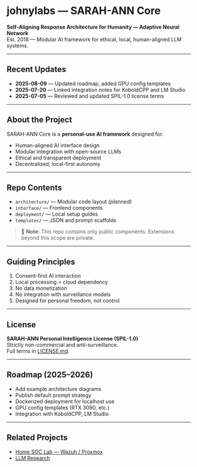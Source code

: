 # johnylabs — SARAH-ANN Core
**Self-Aligning Response Architecture for Humanity — Adaptive Neural Network**  
Est. 2018 — Modular AI framework for ethical, local, human-aligned LLM systems.

---

## Recent Updates
- **2025-08-09** — Updated roadmap, added GPU config templates
- **2025-07-20** — Linked integration notes for KoboldCPP and LM Studio
- **2025-07-05** — Reviewed and updated SPIL-1.0 license terms

---

## About the Project
SARAH-ANN Core is a **personal-use AI framework** designed for:
- Human-aligned AI interface design
- Modular integration with open-source LLMs
- Ethical and transparent deployment
- Decentralized, local-first autonomy

---

## Repo Contents
- `architecture/` — Modular code layout *(planned)*
- `interface/` — Frontend components
- `deployment/` — Local setup guides
- `templates/` — JSON and prompt scaffolds

> 🔐 **Note:** This repo contains only public components. Extensions beyond this scope are private.

---

## Guiding Principles
1. Consent-first AI interaction
2. Local processing > cloud dependency
3. No data monetization
4. No integration with surveillance models
5. Designed for personal freedom, not control

---

## License
**SARAH-ANN Personal Intelligence License (SPIL-1.0)**  
Strictly non-commercial and anti-surveillance.  
Full terms in [LICENSE.md](LICENSE.md).

---

## Roadmap (2025–2026)
- Add example architecture diagrams
- Publish default prompt strategy
- Dockerized deployment for localhost use
- GPU config templates (RTX 3090, etc.)
- Integration with KoboldCPP, LM Studio

---

## Related Projects
- [Home SOC Lab — Wazuh / Proxmox](https://github.com/johnylabs/home-soc-lab-flump-wazuh)
- [LLM Research](https://github.com/johnylabs/llm-research)
